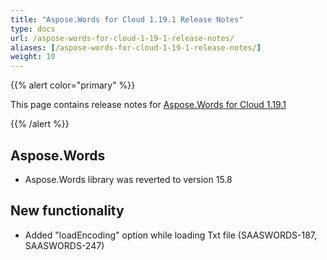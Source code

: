 ```yaml
---
title: "Aspose.Words for Cloud 1.19.1 Release Notes"
type: docs
url: /aspose-words-for-cloud-1-19-1-release-notes/
aliases: [/aspose-words-for-cloud-1-19-1-release-notes/]
weight: 10
---
```


{{% alert color="primary" %}} 

This page contains release notes for [Aspose.Words for Cloud 1.19.1](http://www.aspose.com/downloads/words/cloud/new-releases/aspose.words-for-cloud-1.19.1/)

{{% /alert %}} 
## Aspose.Words
- Aspose.Words library was reverted to version 15.8 
## New functionality
- Added "loadEncoding" option while loading Txt file (SAASWORDS-187, SAASWORDS-247)
